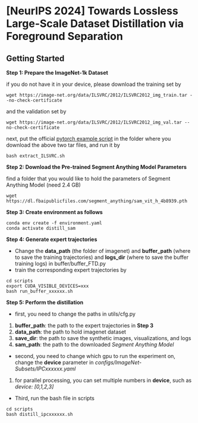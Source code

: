 # [NeurIPS 2024] Towards Lossless Large-Scale Dataset Distillation via Foreground Separation

## Getting Started
**Step 1: Prepare the ImageNet-1k Dataset**

if you do not have it in your device, please download the training set by
```
wget https://image-net.org/data/ILSVRC/2012/ILSVRC2012_img_train.tar --no-check-certificate
```
and the validation set by
```
wget https://image-net.org/data/ILSVRC/2012/ILSVRC2012_img_val.tar --no-check-certificate
```
next, put the official [pytorch example script](https://github.com/pytorch/examples/blob/main/imagenet/extract_ILSVRC.sh) in the folder where you download the above two tar files, and run it by
```
bash extract_ILSVRC.sh
```
**Step 2: Download the Pre-trained Segment Anything Model Parameters**

find a folder that you would like to hold the parameters of Segment Anything Model (need 2.4 GB)
```
wget https://dl.fbaipublicfiles.com/segment_anything/sam_vit_h_4b8939.pth
```
**Step 3: Create environment as follows**

```
conda env create -f environment.yaml
conda activate distill_sam
```
**Step 4: Generate expert trajectories** 

- Change the **data_path** (the folder of imagenet) and **buffer_path** (where to save the training trajectories) and **logs_dir** (where to save the buffer training logs) in buffer/buffer_FTD.py
- train the corresponding expert trajectories by
```
cd scripts
export CUDA_VISIBLE_DEVICES=xxx
bash run_buffer_xxxxxx.sh
```
**Step 5: Perform the distillation**

- first, you need to change the paths in utils/cfg.py
1. **buffer_path**: the path to the expert trajectories in **Step 3**
2. **data_path**: the path to hold imagenet dataset
3. **save_dir**: the path to save the synthetic images, visualizations, and logs
4. **sam_path**: the path to the downloaded *Segment Anything Model*
- second, you need to change which gpu to run the experiment on, change the **device** parameter in *configs/ImageNet-Subsets/IPCxxxxxx.yaml*
1. for parallel processing, you can set multiple numbers in **device**, such as *device: [0,1,2,3]*
- Third, run the bash file in scripts
```
cd scripts
bash distill_ipcxxxxxx.sh
```















